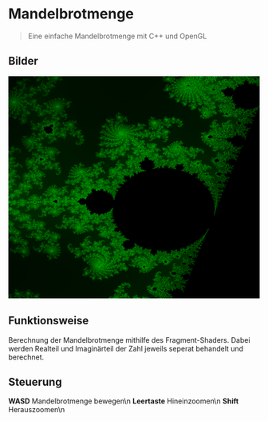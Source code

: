 # Mandelbrotmenge
> Eine einfache Mandelbrotmenge mit C++ und OpenGL


## Bilder
![Screenshot](Screenshot.png)

## Funktionsweise
Berechnung der Mandelbrotmenge mithilfe des Fragment-Shaders.
Dabei werden Realteil und Imaginärteil der Zahl jeweils
seperat behandelt und berechnet.

## Steuerung
**WASD** Mandelbrotmenge bewegen\n
**Leertaste** Hineinzoomen\n
**Shift** Herauszoomen\n

